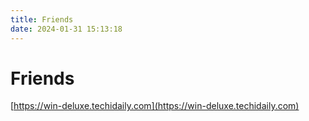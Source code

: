 ```yaml
---
title: Friends
date: 2024-01-31 15:13:18
---
```


# Friends

[https://win-deluxe.techidaily.com](https://win-deluxe.techidaily.com)